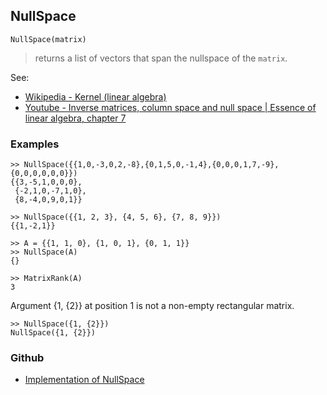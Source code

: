 ## NullSpace

```
NullSpace(matrix)
```

> returns a list of vectors that span the nullspace of the `matrix`.

See:     
* [Wikipedia - Kernel (linear algebra)](http://en.wikipedia.org/wiki/Kernel_%28linear_algebra%29)
* [Youtube - Inverse matrices, column space and null space | Essence of linear algebra, chapter 7](https://youtu.be/uQhTuRlWMxw)

### Examples

```
>> NullSpace({{1,0,-3,0,2,-8},{0,1,5,0,-1,4},{0,0,0,1,7,-9},{0,0,0,0,0,0}})
{{3,-5,1,0,0,0},
 {-2,1,0,-7,1,0},
 {8,-4,0,9,0,1}}
```
 
```
>> NullSpace({{1, 2, 3}, {4, 5, 6}, {7, 8, 9}})   
{{1,-2,1}}
  
>> A = {{1, 1, 0}, {1, 0, 1}, {0, 1, 1}}   
>> NullSpace(A)   
{}   

>> MatrixRank(A)   
3   
```

Argument {1, {2}} at position 1 is not a non-empty rectangular matrix.
  
```
>> NullSpace({1, {2}})    
NullSpace({1, {2}})   
```

### Github

* [Implementation of NullSpace](https://github.com/axkr/symja_android_library/blob/master/symja_android_library/matheclipse-core/src/main/java/org/matheclipse/core/builtin/LinearAlgebra.java#L4307) 
